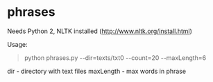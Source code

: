 phrases
=====

Needs Python 2, NLTK installed (http://www.nltk.org/install.html)


Usage:

>python phrases.py --dir=texts/txt0 --count=20 --maxLength=6

dir - directory with text files
maxLength - max words in phrase
